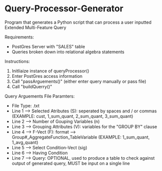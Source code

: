 # Query-Processor-Generator
Program that generates a Python script that can process a user inputted Extended Multi-Feature Query


Requirements:

- PostGres Server with "SALES" table
- Queries broken down into relational algebra statements

Instructions:

1) Initliaize instance of queryProcessor()
2) Enter PostGres access information
3) Call "passArguements()" (either enter query manually or pass file)
4) Call "buildQuerry()"



Query Arguements File Paramters:

- File Type: .txt
- Line 1 --> Selected Atributes (S): seperated by spaces and / or commas (EXAMPLE: cust, 1_sum_quant, 2_sum_quant, 3_sum_quant)
- Line 2 --> Number of Gouping Variables (n)
- Line 3 --> Grouping Attributes (V): variables for the "GROUP BY" clause
- Line 4 --> F-Vect (F): format --> Group#_AggregateFunction_TableVariable (EXAMPLE: 1_sum_quant, 1_avg_quant)
- Line 5 --> Select Condition-Vect (sig)
- Line 6 --> Having Condition
- Line 7 --> Query: OPTIONAL, used to produce a table to check against output of generated query, MUST be input on a single line
